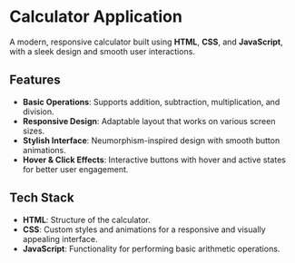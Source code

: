# Calculator Application

A modern, responsive calculator built using **HTML**, **CSS**, and **JavaScript**, with a sleek design and smooth user interactions.

## Features

- **Basic Operations**: Supports addition, subtraction, multiplication, and division.
- **Responsive Design**: Adaptable layout that works on various screen sizes.
- **Stylish Interface**: Neumorphism-inspired design with smooth button animations.
- **Hover & Click Effects**: Interactive buttons with hover and active states for better user engagement.

## Tech Stack

- **HTML**: Structure of the calculator.
- **CSS**: Custom styles and animations for a responsive and visually appealing interface.
- **JavaScript**: Functionality for performing basic arithmetic operations.
